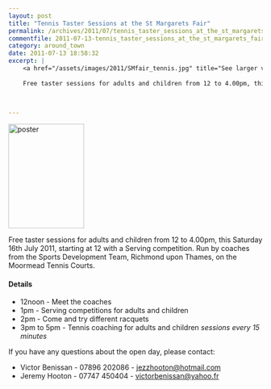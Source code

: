 ```yaml
---
layout: post
title: "Tennis Taster Sessions at the St Margarets Fair"
permalink: /archives/2011/07/tennis_taster_sessions_at_the_st_margarets_fair.html
commentfile: 2011-07-13-tennis_taster_sessions_at_the_st_margarets_fair
category: around_town
date: 2011-07-13 18:58:32
excerpt: |
    <a href="/assets/images/2011/SMfair_tennis.jpg" title="See larger version of - poster"><img src="/assets/images/2011/SMfair_tennis_thumb.jpg" width="150" height="207" alt="poster" class="right" /></a>
    
    Free taster sessions for adults and children from 12 to 4.00pm, this Saturday 16th July 2011, starting at 12 with a Serving competition. Run by coaches from the Sports Development Team,  Richmond upon Thames, on the Moormead Tennis Courts.
    
    

---
```


<a href="/assets/images/2011/SMfair_tennis.jpg" title="See larger version of - poster"><img src="/assets/images/2011/SMfair_tennis_thumb.jpg" width="150" height="207" alt="poster" class="right" /></a>

Free taster sessions for adults and children from 12 to 4.00pm, this Saturday 16th July 2011, starting at 12 with a Serving competition. Run by coaches from the Sports Development Team, Richmond upon Thames, on the Moormead Tennis Courts.

#### Details

-   12noon - Meet the coaches
-   1pm - Serving competitions for adults and children
-   2pm - Come and try different racquets
-   3pm to 5pm - Tennis coaching for adults and children *sessions every 15 minutes*

If you have any questions about the open day, please contact:

-   Victor Benissan - 07896 202086 - jezzhooton@hotmail.com
-   Jeremy Hooton - 07747 450404 - victorbenissan@yahoo.fr
